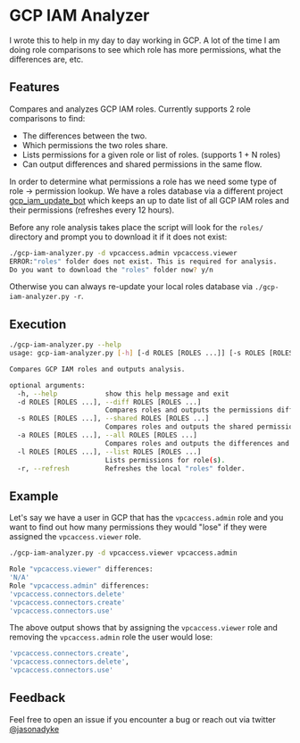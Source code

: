 # GCP IAM Analyzer

I wrote this to help in my day to day working in GCP. A lot of the time I am doing role comparisons to see which role has more permissions, what the differences are, etc.

## Features

Compares and analyzes GCP IAM roles. Currently supports 2 role comparisons to find:

- The differences between the two.
- Which permissions the two roles share.
- Lists permissions for a given role or list of roles. (supports 1 + N roles)
- Can output differences and shared permissions in the same flow.

In order to determine what permissions a role has we need some type of role -> permission lookup. We have a roles database via a different project [gcp_iam_update_bot](https://github.com/jdyke/gcp_iam_update_bot) which keeps an up to date list of all GCP IAM roles and their permissions (refreshes every 12 hours).

Before any role analysis takes place the script will look for the `roles/` directory and prompt you to download it if it does not exist:

```bash
./gcp-iam-analyzer.py -d vpcaccess.admin vpcaccess.viewer
ERROR:"roles" folder does not exist. This is required for analysis.
Do you want to download the "roles" folder now? y/n
```

Otherwise you can always re-update your local roles database via `./gcp-iam-analyzer.py -r`.

## Execution

```bash
./gcp-iam-analyzer.py --help
usage: gcp-iam-analyzer.py [-h] [-d ROLES [ROLES ...]] [-s ROLES [ROLES ...]] [-a ROLES [ROLES ...]] [-l ROLES [ROLES ...]] [-r]

Compares GCP IAM roles and outputs analysis.

optional arguments:
  -h, --help            show this help message and exit
  -d ROLES [ROLES ...], --diff ROLES [ROLES ...]
                        Compares roles and outputs the permissions difference.
  -s ROLES [ROLES ...], --shared ROLES [ROLES ...]
                        Compares roles and outputs the shared permissions.
  -a ROLES [ROLES ...], --all ROLES [ROLES ...]
                        Compares roles and outputs the differences and the shared permissins.
  -l ROLES [ROLES ...], --list ROLES [ROLES ...]
                        Lists permissions for role(s).
  -r, --refresh         Refreshes the local "roles" folder.
```

## Example

Let's say we have a user in GCP that has the `vpcaccess.admin` role and you want to find out how many permissions they would "lose" if they were assigned the `vpcaccess.viewer` role.

```bash
./gcp-iam-analyzer.py -d vpcaccess.viewer vpcaccess.admin

Role "vpcaccess.viewer" differences:
'N/A'
Role "vpcaccess.admin" differences:
'vpcaccess.connectors.delete'
'vpcaccess.connectors.create'
'vpcaccess.connectors.use'
```

The above output shows that by assigning the `vpcaccess.viewer` role and removing the `vpcaccess.admin` role the user would lose:

```bash
'vpcaccess.connectors.create',
'vpcaccess.connectors.delete',
'vpcaccess.connectors.use'
 ```

## Feedback

Feel free to open an issue if you encounter a bug or reach out via twitter [@jasonadyke](https://twitter.com/jasonadyke)
